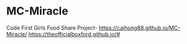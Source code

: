 # MC-Miracle
Code First Girls Food Share Project- https://caihong88.github.io/MC-Miracle/
https://theofficialboxford.github.io/#
